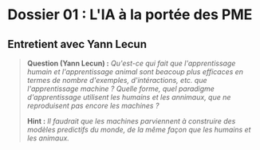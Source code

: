 <link rel="stylesheet" href="../../stylesheet.css">

# Dossier 01 : L'IA à la portée des PME

## Entretient avec Yann Lecun

> **Question (Yann Lecun) :** *Qu'est-ce qui fait que l'apprentissage humain et l'apprentissage animal sont beacoup plus efficaces en termes de nombre d'exemples, d'intéractions, etc. que l'apprentissage machine ? Quelle forme, quel paradigme d'apprentissage utilisent les humains et les annimaux, que ne reproduisent pas encore les machines ?*
> 
> **Hint :** *Il faudrait que les machines parviennent à construire des modèles predictifs du monde, de la même façon que les humains et les animaux.*